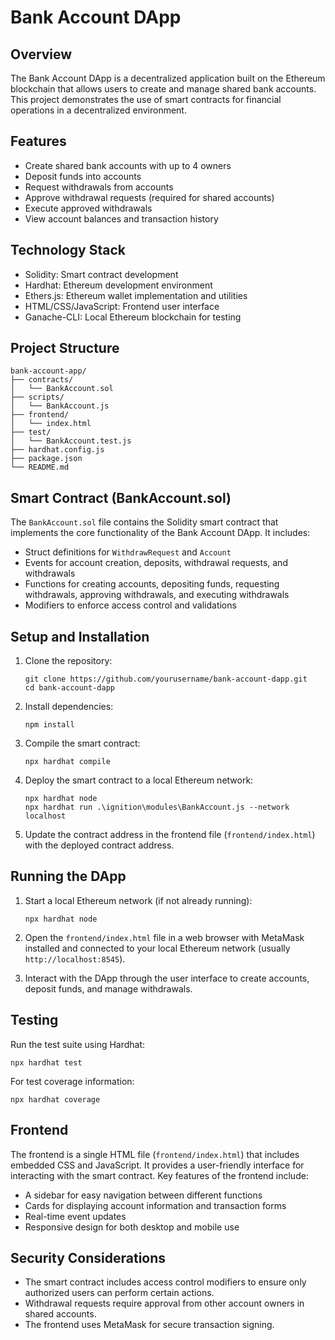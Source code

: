 # Bank Account DApp

## Overview

The Bank Account DApp is a decentralized application built on the Ethereum blockchain that allows users to create and manage shared bank accounts. This project demonstrates the use of smart contracts for financial operations in a decentralized environment.

## Features

- Create shared bank accounts with up to 4 owners
- Deposit funds into accounts
- Request withdrawals from accounts
- Approve withdrawal requests (required for shared accounts)
- Execute approved withdrawals
- View account balances and transaction history

## Technology Stack

- Solidity: Smart contract development
- Hardhat: Ethereum development environment
- Ethers.js: Ethereum wallet implementation and utilities
- HTML/CSS/JavaScript: Frontend user interface
- Ganache-CLI: Local Ethereum blockchain for testing

## Project Structure

```
bank-account-app/
├── contracts/
│   └── BankAccount.sol
├── scripts/
│   └── BankAccount.js
├── frontend/
│   └── index.html
├── test/
│   └── BankAccount.test.js
├── hardhat.config.js
├── package.json
└── README.md
```

## Smart Contract (BankAccount.sol)

The `BankAccount.sol` file contains the Solidity smart contract that implements the core functionality of the Bank Account DApp. It includes:

- Struct definitions for `WithdrawRequest` and `Account`
- Events for account creation, deposits, withdrawal requests, and withdrawals
- Functions for creating accounts, depositing funds, requesting withdrawals, approving withdrawals, and executing withdrawals
- Modifiers to enforce access control and validations

## Setup and Installation

1. Clone the repository:
   ```
   git clone https://github.com/yourusername/bank-account-dapp.git
   cd bank-account-dapp
   ```

2. Install dependencies:
   ```
   npm install
   ```

3. Compile the smart contract:
   ```
   npx hardhat compile
   ```

4. Deploy the smart contract to a local Ethereum network:
   ```
   npx hardhat node
   npx hardhat run .\ignition\modules\BankAccount.js --network localhost
   ```

5. Update the contract address in the frontend file (`frontend/index.html`) with the deployed contract address.

## Running the DApp

1. Start a local Ethereum network (if not already running):
   ```
   npx hardhat node
   ```

2. Open the `frontend/index.html` file in a web browser with MetaMask installed and connected to your local Ethereum network (usually `http://localhost:8545`).

3. Interact with the DApp through the user interface to create accounts, deposit funds, and manage withdrawals.

## Testing

Run the test suite using Hardhat:

```
npx hardhat test
```

For test coverage information:

```
npx hardhat coverage
```

## Frontend

The frontend is a single HTML file (`frontend/index.html`) that includes embedded CSS and JavaScript. It provides a user-friendly interface for interacting with the smart contract. Key features of the frontend include:

- A sidebar for easy navigation between different functions
- Cards for displaying account information and transaction forms
- Real-time event updates
- Responsive design for both desktop and mobile use

## Security Considerations

- The smart contract includes access control modifiers to ensure only authorized users can perform certain actions.
- Withdrawal requests require approval from other account owners in shared accounts.
- The frontend uses MetaMask for secure transaction signing.

